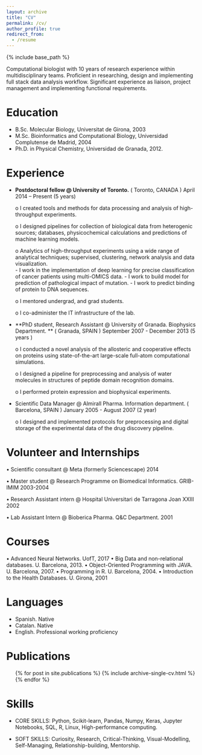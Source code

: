 ```yaml
---
layout: archive
title: "CV"
permalink: /cv/
author_profile: true
redirect_from:
  - /resume
---
```


{% include base_path %}

Computational biologist with 10 years of research experience within multidisciplinary teams. Proficient in researching, design and implementing full stack data analysis workflow. Significant experience as liaison, project management and implementing functional requirements.


Education
======
* B.Sc. Molecular Biology, Universitat de Girona, 2003
* M.Sc. Bioinformatics and Computational Biology, Universidad Complutense de Madrid, 2004
* Ph.D. in Physical Chemistry, Universidad de Granada, 2012.

Experience
======
* **Postdoctoral fellow @ University of Toronto.**
  ( Toronto, CANADA ) April 2014 – Present (5 years)
  
    o	I created tools and methods for data processing and analysis of high-throughput experiments.
    
    o	I designed pipelines for collection of biological data from heterogenic sources; databases, physicochemical calculations and    predictions of machine learning models.
    
    o	Analytics of high-throughput experiments using a wide range of analytical techniques; supervised, clustering, network analysis and data visualization.  
      -	I work in the implementation of deep learning for precise classification of cancer patients using multi-OMICS data. 
      -	I work to build model for prediction of pathological impact of mutation.
      -	I work to predict binding of protein to DNA sequences.  
      
    o	I mentored undergrad, and grad students.
    
    o	I co-administer the IT infrastructure of the lab. 

* **PhD student, Research Assistant @ University of Granada. Biophysics Department. **
  ( Granada, SPAIN ) September 2007 - December 2013 (5 years )
  
    o	I conducted a novel analysis of the allosteric and cooperative effects on proteins using state-of-the-art large-scale full-atom computational simulations.
    
    o	I designed a pipeline for preprocessing and analysis of water molecules in structures of peptide domain recognition domains. 
    
    o	I performed protein expression and biophysical experiments. 

*	Scientific Data Manager @ Almirall Pharma. Information department.
  ( Barcelona, SPAIN ) January 2005 - August 2007 (2 year)
  
    o	I designed and implemented protocols for preprocessing and digital storage of the experimental data of the drug discovery pipeline. 



Volunteer and Internships
======
  •	Scientific consultant @ Meta (formerly Sciencescape) 2014

  •	Master student @ Research Programme on Biomedical Informatics. GRIB-IMIM 2003-2004

  •	Research Assistant intern @ Hospital Universitari de Tarragona Joan XXIII 2002

  •	Lab Assistant Intern @ Bioberica Pharma. Q&C Department. 2001


Courses
====

  •	Advanced Neural Networks. UofT, 2017
  •	Big Data and non-relational databases. U. Barcelona, 2013.
  •	Object-Oriented Programming with JAVA. U. Barcelona, 2007. 
  •	Programming in R. U. Barcelona, 2004.
  •	Introduction to the Health Databases. U. Girona, 2001



Languages
=========

* Spanish. Native
* Catalan. Native
* English. Professional working proficiency



Publications
======
  <ul>{% for post in site.publications %}
    {% include archive-single-cv.html %}
  {% endfor %}</ul>
  

Skills
======

* CORE SKILLS: 
  Python, Scikit-learn, Pandas, Numpy, Keras, Jupyter Notebooks, SQL, R, Linux, High-performance computing.

* SOFT SKILLS: 
  Curiosity, Research, Critical-Thinking, Visual-Modelling, Self-Managing, Relationship-building, Mentorship.

